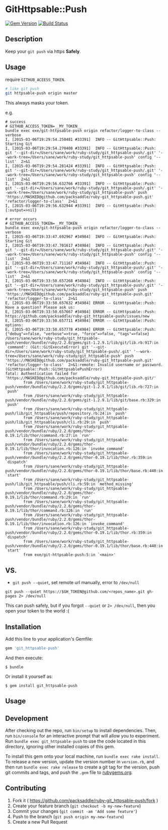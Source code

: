 # GitHttpsable::Push

[![Gem Version](http://img.shields.io/gem/v/git_httpsable-push.svg?style=flat)](http://badge.fury.io/rb/git_httpsable-push)
[![Build Status](http://img.shields.io/travis/packsaddle/ruby-git_httpsable-push/master.svg?style=flat)](https://travis-ci.org/packsaddle/ruby-git_httpsable-push)

## Description

Keep your `git push` via https **Safely**.

## Usage

require `GITHUB_ACEESS_TOKEN`.

```bash
# like git push
git httpsable-push origin master
```

This always masks your token.

e.g.

```
# success
# GITHUB_ACCESS_TOKEN=__MY_TOKEN__
bundle exec exe/git-httpsable-push origin refactor/logger-to-class --verbose
I, [2015-03-06T19:29:54.250481 #33391]  INFO -- GitHttpsable::Push: Starting Git
I, [2015-03-06T19:29:54.270408 #33391]  INFO -- GitHttpsable::Push: git '--git-dir=/Users/sane/work/ruby-study/git_httpsable-push/.git' '--work-tree=/Users/sane/work/ruby-study/git_httpsable-push' config '--list'  2>&1
I, [2015-03-06T19:29:54.281424 #33391]  INFO -- GitHttpsable::Push: git '--git-dir=/Users/sane/work/ruby-study/git_httpsable-push/.git' '--work-tree=/Users/sane/work/ruby-study/git_httpsable-push' config '--list'  2>&1
I, [2015-03-06T19:29:56.632766 #33391]  INFO -- GitHttpsable::Push: git '--git-dir=/Users/sane/work/ruby-study/git_httpsable-push/.git' '--work-tree=/Users/sane/work/ruby-study/git_httpsable-push' push 'https://MASKED@github.com/packsaddle/ruby-git_httpsable-push.git' 'refactor/logger-to-class'  2>&1
I, [2015-03-06T19:29:56.632944 #33391]  INFO -- GitHttpsable::Push: {:output=>nil}

# error occurs
# GITHUB_ACCESS_TOKEN=__MY_TOKEN__
bundle exec exe/git-httpsable-push origin refactor/logger-to-class --verbose
I, [2015-03-06T19:33:47.692967 #34984]  INFO -- GitHttpsable::Push: Starting Git
I, [2015-03-06T19:33:47.701617 #34984]  INFO -- GitHttpsable::Push: git '--git-dir=/Users/sane/work/ruby-study/git_httpsable-push/.git' '--work-tree=/Users/sane/work/ruby-study/git_httpsable-push' config '--list'  2>&1
I, [2015-03-06T19:33:47.711167 #34984]  INFO -- GitHttpsable::Push: git '--git-dir=/Users/sane/work/ruby-study/git_httpsable-push/.git' '--work-tree=/Users/sane/work/ruby-study/git_httpsable-push' config '--list'  2>&1
I, [2015-03-06T19:33:50.657268 #34984]  INFO -- GitHttpsable::Push: git '--git-dir=/Users/sane/work/ruby-study/git_httpsable-push/.git' '--work-tree=/Users/sane/work/ruby-study/git_httpsable-push' push 'https://MASKED@github.com/packsaddle/ruby-git_httpsable-push.git' 'refactor/logger-to-class'  2>&1
E, [2015-03-06T19:33:50.657632 #34984] ERROR -- GitHttpsable::Push: Have a question? Please ask us:
E, [2015-03-06T19:33:50.657667 #34984] ERROR -- GitHttpsable::Push: https://github.com/packsaddle/ruby-git_httpsable-push/issues/new
E, [2015-03-06T19:33:50.657711 #34984] ERROR -- GitHttpsable::Push: options:
E, [2015-03-06T19:33:50.657778 #34984] ERROR -- GitHttpsable::Push: {"debug"=>false, "verbose"=>true, "force"=>false, "tags"=>false}
/Users/sane/work/ruby-study/git_httpsable-push/vendor/bundle/ruby/2.2.0/gems/git-1.2.9.1/lib/git/lib.rb:917:in `command': (Git::GitExecuteError) git '--git-dir=/Users/sane/work/ruby-study/git_httpsable-push/.git' '--work-tree=/Users/sane/work/ruby-study/git_httpsable-push' push 'https://MASKED@github.com/packsaddle/ruby-git_httpsable-push.git' 'refactor/logger-to-class'  2>&1:remote: Invalid username or password. (GitHttpsable::Push::GitHttpsablePushError)
fatal: Authentication failed for 'https://MASKED@github.com/packsaddle/ruby-git_httpsable-push.git/'
        from /Users/sane/work/ruby-study/git_httpsable-push/vendor/bundle/ruby/2.2.0/gems/git-1.2.9.1/lib/git/lib.rb:727:in `push'
        from /Users/sane/work/ruby-study/git_httpsable-push/vendor/bundle/ruby/2.2.0/gems/git-1.2.9.1/lib/git/base.rb:329:in `push'
        from /Users/sane/work/ruby-study/git_httpsable-push/lib/git_httpsable/push/repository.rb:24:in `push'
        from /Users/sane/work/ruby-study/git_httpsable-push/lib/git_httpsable/push/cli.rb:29:in `push'
        from /Users/sane/work/ruby-study/git_httpsable-push/vendor/bundle/ruby/2.2.0/gems/thor-0.19.1/lib/thor/command.rb:27:in `run'
        from /Users/sane/work/ruby-study/git_httpsable-push/vendor/bundle/ruby/2.2.0/gems/thor-0.19.1/lib/thor/invocation.rb:126:in `invoke_command'
        from /Users/sane/work/ruby-study/git_httpsable-push/vendor/bundle/ruby/2.2.0/gems/thor-0.19.1/lib/thor.rb:359:in `dispatch'
        from /Users/sane/work/ruby-study/git_httpsable-push/vendor/bundle/ruby/2.2.0/gems/thor-0.19.1/lib/thor/base.rb:440:in `start'
        from /Users/sane/work/ruby-study/git_httpsable-push/lib/git_httpsable/push/cli.rb:59:in `method_missing'
        from /Users/sane/work/ruby-study/git_httpsable-push/vendor/bundle/ruby/2.2.0/gems/thor-0.19.1/lib/thor/command.rb:29:in `run'
        from /Users/sane/work/ruby-study/git_httpsable-push/vendor/bundle/ruby/2.2.0/gems/thor-0.19.1/lib/thor/command.rb:126:in `run'
        from /Users/sane/work/ruby-study/git_httpsable-push/vendor/bundle/ruby/2.2.0/gems/thor-0.19.1/lib/thor/invocation.rb:126:in `invoke_command'
        from /Users/sane/work/ruby-study/git_httpsable-push/vendor/bundle/ruby/2.2.0/gems/thor-0.19.1/lib/thor.rb:359:in `dispatch'
        from /Users/sane/work/ruby-study/git_httpsable-push/vendor/bundle/ruby/2.2.0/gems/thor-0.19.1/lib/thor/base.rb:440:in `start'
        from exe/git-httpsable-push:5:in `<main>'
```

## VS.

* `git push --quiet`, set remote url manually, error to `/dev/null`

```
git push --quiet https://$GH_TOKEN@github.com/<repos_name>.git gh-pages 2> /dev/null
```

This can push safely,
but if you forgot `--quiet` or `2> /dev/null`,
then you open your token to the world :(

## Installation

Add this line to your application's Gemfile:

```ruby
gem 'git_httpsable-push'
```

And then execute:

    $ bundle

Or install it yourself as:

    $ gem install git_httpsable-push

## Usage

## Development

After checking out the repo, run `bin/setup` to install dependencies. Then, run `bin/console` for an interactive prompt that will allow you to experiment. Run `bundle exec git_httpsable-push` to use the code located in this directory, ignoring other installed copies of this gem.

To install this gem onto your local machine, run `bundle exec rake install`. To release a new version, update the version number in `version.rb`, and then run `bundle exec rake release` to create a git tag for the version, push git commits and tags, and push the `.gem` file to [rubygems.org](https://rubygems.org).

## Contributing

1. Fork it ( https://github.com/packsaddle/ruby-git_httpsable-push/fork )
2. Create your feature branch (`git checkout -b my-new-feature`)
3. Commit your changes (`git commit -am 'Add some feature'`)
4. Push to the branch (`git push origin my-new-feature`)
5. Create a new Pull Request
